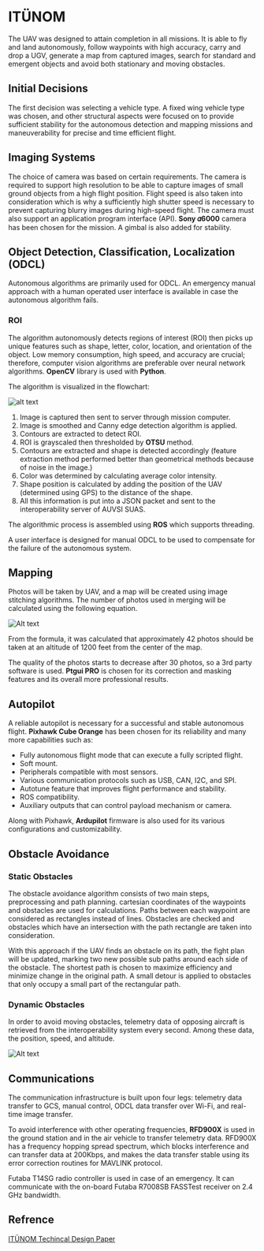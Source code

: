 # ITÜNOM
The UAV was designed to attain completion in all missions. It is able to fly and land autonomously, follow waypoints with high accuracy, carry and drop a UGV, generate a map from captured images, search for standard and emergent objects and avoid both stationary and moving obstacles.
## Initial Decisions
The first decision was selecting a vehicle type. A fixed wing vehicle type was chosen, and other structural aspects were focused on to provide sufficient stability for the autonomous detection and mapping missions and maneuverability for precise and time efficient flight.	
## Imaging Systems
The choice of camera was based on certain requirements. The camera is required to support high resolution to be able to capture images of small ground objects from a high flight position. Flight speed is also taken into consideration which is why a sufficiently high shutter speed is necessary to prevent capturing blurry images during high-speed flight. The camera must also support an application program interface (API). **Sony 𝛼6000** camera has been chosen for the mission. A gimbal is also added for stability.
## Object Detection, Classification, Localization (ODCL)
Autonomous algorithms are primarily used for ODCL. An emergency manual approach with a human operated user interface is available in case the autonomous algorithm fails.
### ROI
The algorithm autonomously detects regions of interest (ROI) then picks up unique features such as shape, letter, color, location, and orientation of the object. Low memory consumption, high speed, and accuracy are crucial; therefore, computer vision algorithms are preferable over neural network algorithms. **OpenCV** library is used with **Python**.

The algorithm is visualized in the flowchart:

![alt text](https://github.com/AhmedSaleh627/Eagles_MegaProject/blob/fca6c22f6a38853af73626225573b2dbf583b757/Task4/IT%C3%9CNOM/itunom%20pictures/Picture3.png)

1.	Image is captured then sent to server through mission computer.
2.	Image is smoothed and Canny edge detection algorithm is applied.
3.	Contours are extracted to detect ROI.
4.	ROI is grayscaled then thresholded by **OTSU** method.
5.	Contours are extracted and shape is detected accordingly (feature extraction method performed better than geometrical methods because of noise in the image.)
6.	Color was determined by calculating average color intensity.
7.	Shape position is calculated by adding the position of the UAV (determined using GPS) to the distance of the shape.
8.	All this information is put into a JSON packet and sent to the interoperability server of AUVSI SUAS.

The algorithmic process is assembled using **ROS** which supports threading.

A user interface is designed for manual ODCL to be used to compensate for the failure of the autonomous system.
## Mapping
Photos will be taken by UAV, and a map will be created using image stitching algorithms. 
The number of photos used in merging will be calculated using the following equation.

![Alt text](https://github.com/AhmedSaleh627/Eagles_MegaProject/blob/fca6c22f6a38853af73626225573b2dbf583b757/Task4/IT%C3%9CNOM/itunom%20pictures/Picture2.png)

From the formula, it was calculated that approximately 42 photos should be taken at an altitude of 1200 feet from the center of the map.

The quality of the photos starts to decrease after 30 photos, so a 3rd party software is used. **Ptgui PRO** is chosen for its correction and masking features and its overall more professional results.
## Autopilot
 A reliable autopilot is necessary for a successful and stable autonomous flight. **Pixhawk Cube Orange** has been chosen for its reliability and many more capabilities such as:

*	Fully autonomous flight mode that can execute a fully scripted flight.
*	Soft mount.
*	Peripherals compatible with most sensors.
*	Various communication protocols such as USB, CAN, I2C, and SPI.
*	Autotune feature that improves flight performance and stability.
*	ROS compatibility.
*	Auxiliary outputs that can control payload mechanism or camera.

Along with Pixhawk, **Ardupilot** firmware is also used for its various configurations and customizability.
## Obstacle Avoidance
### Static Obstacles
The obstacle avoidance algorithm consists of two main steps, preprocessing and path planning. cartesian coordinates of the waypoints and obstacles are used for calculations. Paths between each waypoint are considered as rectangles instead of lines. Obstacles are checked and obstacles which have an intersection with the path rectangle are taken into consideration.

With this approach if the UAV finds an obstacle on its path, the fight plan will be updated, marking two new possible sub paths around each side of the obstacle. The shortest path is chosen to maximize efficiency and minimize change in the original path. A small detour is applied to obstacles that only occupy a small part of the rectangular path. 
### Dynamic Obstacles
In order to avoid moving obstacles, telemetry data of opposing aircraft is retrieved from the interoperability system every second. Among these data, the position, speed, and altitude.

![Alt text](https://github.com/AhmedSaleh627/Eagles_MegaProject/blob/fca6c22f6a38853af73626225573b2dbf583b757/Task4/IT%C3%9CNOM/itunom%20pictures/Picture4.png)
## Communications
The communication infrastructure is built upon four legs: telemetry data transfer to GCS, manual control, ODCL data transfer over Wi-Fi, and real-time image transfer.

To avoid interference with other operating frequencies, **RFD900X** is used in the ground station and in the air vehicle to transfer telemetry data. RFD900X has a frequency hopping spread spectrum, which blocks interference and can transfer data at 200Kbps, and makes the data transfer stable using its error correction routines for MAVLINK protocol.

Futaba T14SG radio controller is used in case of an emergency. It can communicate with the on-board Futaba R7008SB FASSTest receiver on 2.4 GHz bandwidth.
## Refrence
[ITÜNOM Techincal Design Paper](https://drive.google.com/file/d/1Hu7DjxAuMirIuY8a4bGs_LTfQ1pByS0L/view?usp=sharing)
